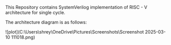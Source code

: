 This Repository contains SystemVerilog implementation of RISC - V architecture for single cycle.

The architecture diagram is as follows:

![plot](C:\Users\shrey\OneDrive\Pictures\Screenshots\Screenshot 2025-03-10 111018.png)